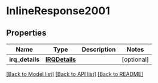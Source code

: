 # InlineResponse2001

## Properties
Name | Type | Description | Notes
------------ | ------------- | ------------- | -------------
**irq_details** | [**IRQDetails**](IRQDetails.md) |  | [optional] 

[[Back to Model list]](../README.md#documentation-for-models) [[Back to API list]](../README.md#documentation-for-api-endpoints) [[Back to README]](../README.md)


